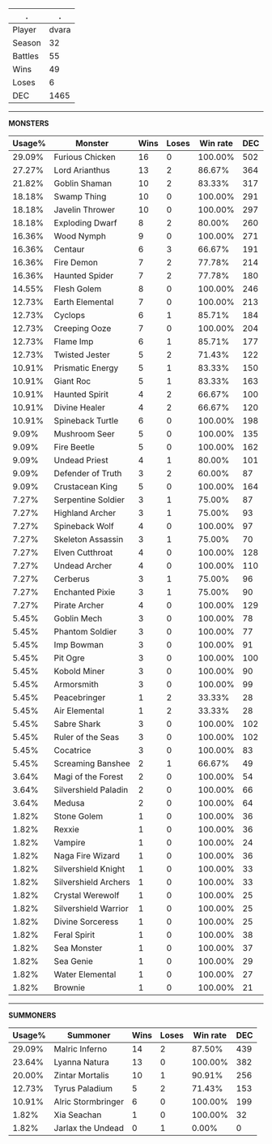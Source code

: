 .|.
|-|-
Player|dvara
Season|32
Battles|55
Wins|49
Loses|6
DEC|1465

---
**MONSTERS**

Usage%|Monster|Wins|Loses|Win rate|DEC|
-|-|-|-|-|-|
29.09%|Furious Chicken|16|0|100.00%|502|
27.27%|Lord Arianthus|13|2|86.67%|364|
21.82%|Goblin Shaman|10|2|83.33%|317|
18.18%|Swamp Thing|10|0|100.00%|291|
18.18%|Javelin Thrower|10|0|100.00%|297|
18.18%|Exploding Dwarf|8|2|80.00%|260|
16.36%|Wood Nymph|9|0|100.00%|271|
16.36%|Centaur|6|3|66.67%|191|
16.36%|Fire Demon|7|2|77.78%|214|
16.36%|Haunted Spider|7|2|77.78%|180|
14.55%|Flesh Golem|8|0|100.00%|246|
12.73%|Earth Elemental|7|0|100.00%|213|
12.73%|Cyclops|6|1|85.71%|184|
12.73%|Creeping Ooze|7|0|100.00%|204|
12.73%|Flame Imp|6|1|85.71%|177|
12.73%|Twisted Jester|5|2|71.43%|122|
10.91%|Prismatic Energy|5|1|83.33%|150|
10.91%|Giant Roc|5|1|83.33%|163|
10.91%|Haunted Spirit|4|2|66.67%|100|
10.91%|Divine Healer|4|2|66.67%|120|
10.91%|Spineback Turtle|6|0|100.00%|198|
9.09%|Mushroom Seer|5|0|100.00%|135|
9.09%|Fire Beetle|5|0|100.00%|162|
9.09%|Undead Priest|4|1|80.00%|101|
9.09%|Defender of Truth|3|2|60.00%|87|
9.09%|Crustacean King|5|0|100.00%|164|
7.27%|Serpentine Soldier|3|1|75.00%|87|
7.27%|Highland Archer|3|1|75.00%|93|
7.27%|Spineback Wolf|4|0|100.00%|97|
7.27%|Skeleton Assassin|3|1|75.00%|70|
7.27%|Elven Cutthroat|4|0|100.00%|128|
7.27%|Undead Archer|4|0|100.00%|110|
7.27%|Cerberus|3|1|75.00%|96|
7.27%|Enchanted Pixie|3|1|75.00%|90|
7.27%|Pirate Archer|4|0|100.00%|129|
5.45%|Goblin Mech|3|0|100.00%|78|
5.45%|Phantom Soldier|3|0|100.00%|77|
5.45%|Imp Bowman|3|0|100.00%|91|
5.45%|Pit Ogre|3|0|100.00%|100|
5.45%|Kobold Miner|3|0|100.00%|90|
5.45%|Armorsmith|3|0|100.00%|99|
5.45%|Peacebringer|1|2|33.33%|28|
5.45%|Air Elemental|1|2|33.33%|28|
5.45%|Sabre Shark|3|0|100.00%|102|
5.45%|Ruler of the Seas|3|0|100.00%|102|
5.45%|Cocatrice|3|0|100.00%|83|
5.45%|Screaming Banshee|2|1|66.67%|49|
3.64%|Magi of the Forest|2|0|100.00%|54|
3.64%|Silvershield Paladin|2|0|100.00%|66|
3.64%|Medusa|2|0|100.00%|64|
1.82%|Stone Golem|1|0|100.00%|36|
1.82%|Rexxie|1|0|100.00%|36|
1.82%|Vampire|1|0|100.00%|24|
1.82%|Naga Fire Wizard|1|0|100.00%|36|
1.82%|Silvershield Knight|1|0|100.00%|33|
1.82%|Silvershield Archers|1|0|100.00%|33|
1.82%|Crystal Werewolf|1|0|100.00%|25|
1.82%|Silvershield Warrior|1|0|100.00%|25|
1.82%|Divine Sorceress|1|0|100.00%|25|
1.82%|Feral Spirit|1|0|100.00%|38|
1.82%|Sea Monster|1|0|100.00%|37|
1.82%|Sea Genie|1|0|100.00%|29|
1.82%|Water Elemental|1|0|100.00%|27|
1.82%|Brownie|1|0|100.00%|21|

---
**SUMMONERS**

Usage%|Summoner|Wins|Loses|Win rate|DEC|
-|-|-|-|-|-|
29.09%|Malric Inferno|14|2|87.50%|439|
23.64%|Lyanna Natura|13|0|100.00%|382|
20.00%|Zintar Mortalis|10|1|90.91%|256|
12.73%|Tyrus Paladium|5|2|71.43%|153|
10.91%|Alric Stormbringer|6|0|100.00%|199|
1.82%|Xia Seachan|1|0|100.00%|32|
1.82%|Jarlax the Undead|0|1|0.00%|0|
